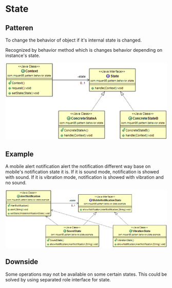 # State

## Patteren
To change the behavior of object if it's internal state is changed.

Recognized by behavior method which is changes behavior depending on instance's state.

![](../src/main/resources/com/mquan86/pattern/behavior/state/StateDiagram.png)

## Example
A mobile alert notification alert the notification different way base on mobile's notification state it is. If it is sound mode, notification is showed with sound. If it is vibration mode, notification is showed with vibration and no sound. 

![](../src/main/resources/com/mquan86/pattern/behavior/state/example/StateDiagram.png)

## Downside
Some operations may not be available on some certain states. This could be solved by using separated role interface for state.
